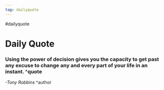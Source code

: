 ```yaml
---
tag: dailyquote
---
```


#dailyquote

# Daily Quote

### Using the power of decision gives you the capacity to get past any excuse to change any and every part of your life in an instant. ^quote
*-Tony Robbins* ^author
